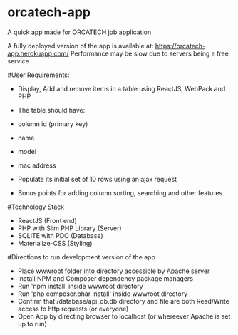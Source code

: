 # orcatech-app
A quick app made for ORCATECH job application

A fully deployed version of the app is available at: https://orcatech-app.herokuapp.com/
Performance may be slow due to servers being a free service

#User Requirements:
 - Display, Add and remove items in a table using ReactJS, WebPack and PHP
 - The table should have:
  - column id (primary key)
  - name
  - model
  - mac address
 - Populate its initial set of 10 rows using an ajax request

 - Bonus points for adding column sorting, searching and other features.

#Technology Stack
 - ReactJS (Front end)
 - PHP with Slim PHP Library (Server)
 - SQLITE with PDO (Database)
 - Materialize-CSS (Styling)


#Directions to run development version of the app
 - Place wwwroot folder into directory accessible by Apache server
 - Install NPM and Composer dependency package managers
 - Run 'npm install' inside wwwroot directory
 - Run 'php composer.phar install' inside wwwroot directory
 - Confirm that /database/api_db.db directory and file are both Read/Write access to http requests (or everyone)
 - Open App by directing browser to localhost (or whereever Apache is set up to run)
